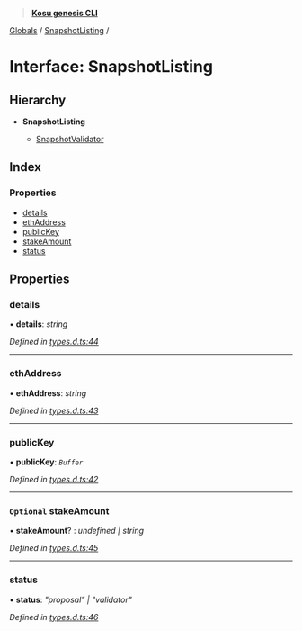 > **[Kosu genesis CLI](../README.md)**

[Globals](../globals.md) / [SnapshotListing](snapshotlisting.md) /

# Interface: SnapshotListing

## Hierarchy

-   **SnapshotListing**

    -   [SnapshotValidator](snapshotvalidator.md)

## Index

### Properties

-   [details](snapshotlisting.md#details)
-   [ethAddress](snapshotlisting.md#ethaddress)
-   [publicKey](snapshotlisting.md#publickey)
-   [stakeAmount](snapshotlisting.md#optional-stakeamount)
-   [status](snapshotlisting.md#status)

## Properties

### details

• **details**: _string_

_Defined in [types.d.ts:44](https://github.com/ParadigmFoundation/kosu-monorepo/blob/9a271ceb/packages/kosu-genesis-cli/src/types.d.ts#L44)_

---

### ethAddress

• **ethAddress**: _string_

_Defined in [types.d.ts:43](https://github.com/ParadigmFoundation/kosu-monorepo/blob/9a271ceb/packages/kosu-genesis-cli/src/types.d.ts#L43)_

---

### publicKey

• **publicKey**: _`Buffer`_

_Defined in [types.d.ts:42](https://github.com/ParadigmFoundation/kosu-monorepo/blob/9a271ceb/packages/kosu-genesis-cli/src/types.d.ts#L42)_

---

### `Optional` stakeAmount

• **stakeAmount**? : _undefined | string_

_Defined in [types.d.ts:45](https://github.com/ParadigmFoundation/kosu-monorepo/blob/9a271ceb/packages/kosu-genesis-cli/src/types.d.ts#L45)_

---

### status

• **status**: _"proposal" | "validator"_

_Defined in [types.d.ts:46](https://github.com/ParadigmFoundation/kosu-monorepo/blob/9a271ceb/packages/kosu-genesis-cli/src/types.d.ts#L46)_
